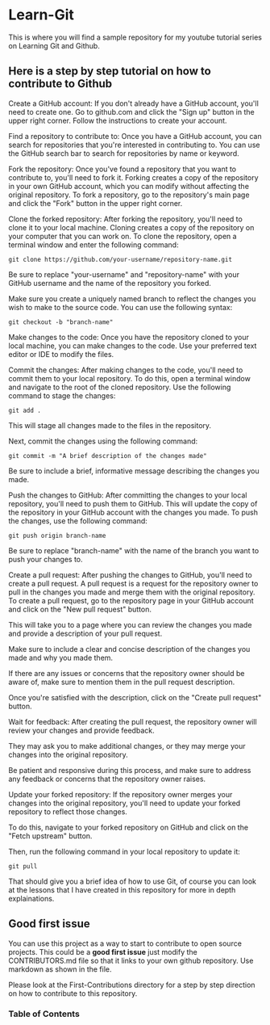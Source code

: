 # Learn-Git
This is where you will find a sample repository for my youtube tutorial series on Learning Git and Github.

## Here is a step by step tutorial on how to contribute to Github
Create a GitHub account: If you don't already have a GitHub account, you'll need to create one. Go to github.com and click the "Sign up" button in the upper right corner. Follow the instructions to create your account.

Find a repository to contribute to: Once you have a GitHub account, you can search for repositories that you're interested in contributing to. You can use the GitHub search bar to search for repositories by name or keyword.

Fork the repository: Once you've found a repository that you want to contribute to, you'll need to fork it. Forking creates a copy of the repository in your own GitHub account, which you can modify without affecting the original repository. To fork a repository, go to the repository's main page and click the "Fork" button in the upper right corner.

Clone the forked repository: After forking the repository, you'll need to clone it to your local machine. Cloning creates a copy of the repository on your computer that you can work on. To clone the repository, open a terminal window and enter the following command:

```
git clone https://github.com/your-username/repository-name.git
```
Be sure to replace "your-username" and "repository-name" with your GitHub username and the name of the repository you forked.

Make sure you create a uniquely named branch to reflect the changes you wish to make to the source code. You can use the following syntax:

```
git checkout -b "branch-name"
```

Make changes to the code: Once you have the repository cloned to your local machine, you can make changes to the code. Use your preferred text editor or IDE to modify the files.

Commit the changes: After making changes to the code, you'll need to commit them to your local repository. To do this, open a terminal window and navigate to the root of the cloned repository. Use the following command to stage the changes:

```
git add .
```
This will stage all changes made to the files in the repository.

Next, commit the changes using the following command:

```
git commit -m "A brief description of the changes made"
```
Be sure to include a brief, informative message describing the changes you made.

Push the changes to GitHub: After committing the changes to your local repository, you'll need to push them to GitHub. This will update the copy of the repository in your GitHub account with the changes you made. To push the changes, use the following command:

```
git push origin branch-name

```
Be sure to replace "branch-name" with the name of the branch you want to push your changes to.

Create a pull request: After pushing the changes to GitHub, you'll need to create a pull request. A pull request is a request for the repository owner to pull in the changes you made and merge them with the original repository. To create a pull request, go to the repository page in your GitHub account and click on the "New pull request" button.

This will take you to a page where you can review the changes you made and provide a description of your pull request.

Make sure to include a clear and concise description of the changes you made and why you made them.

If there are any issues or concerns that the repository owner should be aware of, make sure to mention them in the pull request description.

Once you're satisfied with the description, click on the "Create pull request" button.

Wait for feedback: After creating the pull request, the repository owner will review your changes and provide feedback.

They may ask you to make additional changes, or they may merge your changes into the original repository.

Be patient and responsive during this process, and make sure to address any feedback or concerns that the repository owner raises.

Update your forked repository: If the repository owner merges your changes into the original repository, you'll need to update your forked repository to reflect those changes.

To do this, navigate to your forked repository on GitHub and click on the "Fetch upstream" button.

Then, run the following command in your local repository to update it:

```
git pull
```

That should give you a brief idea of how to use Git, of course you can look at the lessons that I have created in this repository for more in depth explainations.

## Good first issue

You can use this project as a way to start to contribute to open source projects. This could be a **good first issue** just modify the CONTRIBUTORS.md file so that it links to your own github repository. Use markdown as shown in the file. 

Please look at the First-Contributions directory for a step by step direction on how to contribute to this repository.

### Table of Contents